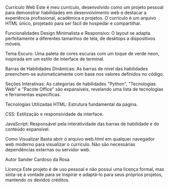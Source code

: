 Currículo Web
Este é meu currículo, desenvolvido como um projeto pessoal para demonstrar habilidades em desenvolvimento web e destacar a experiência profissional, acadêmica e projetos. O currículo é um arquivo HTML único, projetado para ser fácil de hospedar e compartilhar.

Funcionalidades
Design Minimalista e Responsivo: O layout se adapta perfeitamente a diferentes tamanhos de tela, de desktops a dispositivos móveis.

Tema Escuro: Uma paleta de cores escuras com um toque de verde neon, inspirada em um estilo de interface de terminal.

Barras de Habilidades Dinâmicas: As barras de nível das habilidades preenchem-se automaticamente com base nos valores definidos no código.

Seções Interativas: As categorias de habilidades "Python", "Tecnologias Web" e "Pacote Office" são expansíveis, revelando uma lista de tecnologias e ferramentas específicas.

Tecnologias Utilizadas
HTML: Estrutura fundamental da página.

CSS: Estilização e responsividade da interface.

JavaScript: Responsável pela interatividade das barras de habilidade e do conteúdo expansível.

Como Visualizar
Basta abrir o arquivo web.html em qualquer navegador web moderno para visualizar o currículo. Não são necessárias dependências externas ou servidor web.

Autor
Sander Cardoso da Rosa


Licença
Este projeto é de uso pessoal e não possui uma licença formal, mas sinta-se à vontade para se inspirar e adaptá-lo para seus próprios projetos, mantendo os devidos créditos.
